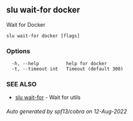 ## slu wait-for docker

Wait for Docker

```
slu wait-for docker [flags]
```

### Options

```
  -h, --help          help for docker
  -t, --timeout int   Timeout (default 300)
```

### SEE ALSO

* [slu wait-for](slu_wait-for.md)	 - Wait for utils

###### Auto generated by spf13/cobra on 12-Aug-2022
